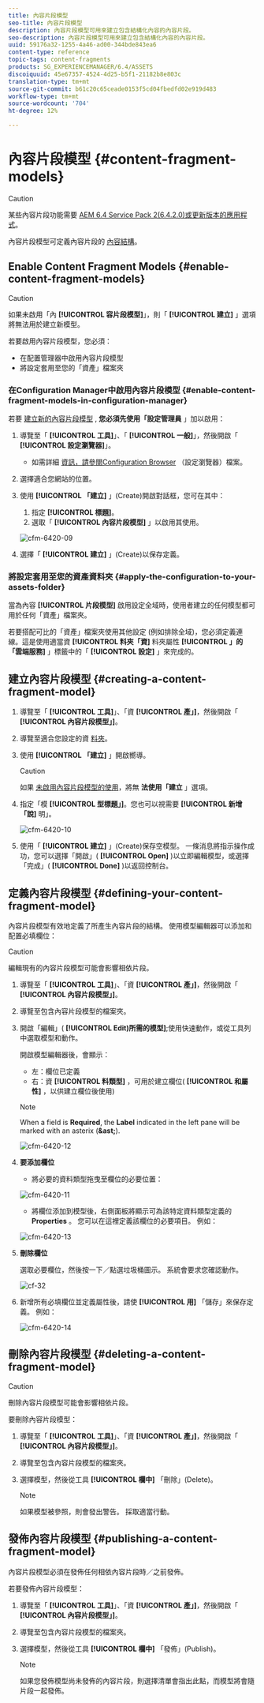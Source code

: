 ```yaml
---
title: 內容片段模型
seo-title: 內容片段模型
description: 內容片段模型可用來建立包含結構化內容的內容片段。
seo-description: 內容片段模型可用來建立包含結構化內容的內容片段。
uuid: 59176a32-1255-4a46-ad00-344bde843ea6
content-type: reference
topic-tags: content-fragments
products: SG_EXPERIENCEMANAGER/6.4/ASSETS
discoiquuid: 45e67357-4524-4d25-b5f1-21182b8e803c
translation-type: tm+mt
source-git-commit: b61c20c65ceade0153f5cd04fbedfd02e919d483
workflow-type: tm+mt
source-wordcount: '704'
ht-degree: 12%

---
```



# 內容片段模型 {#content-fragment-models}

>[!CAUTION]
>
>某些內容片段功能需要 [AEM 6.4 Service Pack 2(6.4.2.0)或更新版本的應用程式](../release-notes/sp-release-notes.md)。

內容片段模型可定義內容片段的 [內容結構](content-fragments.md)。

## Enable Content Fragment Models {#enable-content-fragment-models}

>[!CAUTION]
>
>如果未啟用「內 **[!UICONTROL 容片段模型]**」，則「 **[!UICONTROL 建立]** 」選項將無法用於建立新模型。

若要啟用內容片段模型，您必須：

* 在配置管理器中啟用內容片段模型
* 將設定套用至您的「資產」檔案夾

### 在Configuration Manager中啟用內容片段模型 {#enable-content-fragment-models-in-configuration-manager}

若要 [建立新的內容片段模型](#creating-a-content-fragment-model) , **您必須先使用「設定管理員** 」加以啟用：

1. 導覽至「 **[!UICONTROL 工具]**」、「 **[!UICONTROL 一般]**」，然後開啟「 **[!UICONTROL 設定瀏覽器]**」。
   * 如需詳細 [資訊，請參閱Configuration Browser](/help/sites-administering/configurations.md) （設定瀏覽器）檔案。
1. 選擇適合您網站的位置。
1. 使用 **[!UICONTROL 「建立]** 」(Create)開啟對話框，您可在其中：

   1. 指定 **[!UICONTROL 標題]**。
   1. 選取「 **[!UICONTROL 內容片段模型]** 」以啟用其使用。

   ![cfm-6420-09](assets/cfm-6420-09.png)

1. 選擇「 **[!UICONTROL 建立]** 」(Create)以保存定義。

### 將設定套用至您的資產資料夾 {#apply-the-configuration-to-your-assets-folder}

當為內容 **[!UICONTROL 片段模型]** 啟用設定全域時，使用者建立的任何模型都可用於任何「資產」檔案夾。

若要搭配可比的「資產」檔案夾使用其他設定 (例如排除全域)，您必須定義連線。這是使用適當資 **[!UICONTROL 料夾「資]** 料夾屬性 **[!UICONTROL 」的「雲端服務]** 」標籤中的「 **[!UICONTROL 設定]** 」來完成的。

## 建立內容片段模型 {#creating-a-content-fragment-model}

1. 導覽至「 **[!UICONTROL 工具]**」、「資 **[!UICONTROL 產」]**，然後開啟「 **[!UICONTROL 內容片段模型」]**。
1. 導覽至適合您設定的資 [料夾](#enable-content-fragment-models)。
1. 使用 **[!UICONTROL 「建立]** 」開啟嚮導。

   >[!CAUTION]
   >
   >如果 [未啟用內容片段模型的使用](#enable-content-fragment-models)，將無 **法使用「建立** 」選項。

1. 指定「模 **[!UICONTROL 型標題」]**。您也可以視需要 **[!UICONTROL 新增「說]** 明」。

   ![cfm-6420-10](assets/cfm-6420-10.png)

1. 使用「 **[!UICONTROL 建立]** 」(Create)保存空模型。 一條消息將指示操作成功，您可以選擇「開啟」( **[!UICONTROL Open]** )以立即編輯模型，或選擇「完成」( **[!UICONTROL Done]** )以返回控制台。

## 定義內容片段模型 {#defining-your-content-fragment-model}

內容片段模型有效地定義了所產生內容片段的結構。 使用模型編輯器可以添加和配置必填欄位：

>[!CAUTION]
>
>編輯現有的內容片段模型可能會影響相依片段。

1. 導覽至「 **[!UICONTROL 工具]**」、「資 **[!UICONTROL 產」]**，然後開啟「 **[!UICONTROL 內容片段模型」]**。

1. 導覽至包含內容片段模型的檔案夾。
1. 開啟「編輯」( **[!UICONTROL Edit)所需的模型]**;使用快速動作，或從工具列中選取模型和動作。

   開啟模型編輯器後，會顯示：

   * 左：欄位已定義
   * 右：資 **[!UICONTROL 料類型]** ，可用於建立欄位( **[!UICONTROL 和屬性]** ，以供建立欄位後使用)

   >[!NOTE]
   >
   >When a field is **Required**, the **Label** indicated in the left pane will be marked with an asterix (**&amp;ast;**).

   ![cfm-6420-12](assets/cfm-6420-12.png)

1. **要添加欄位**

   * 將必要的資料類型拖曳至欄位的必要位置：

   ![cfm-6420-11](assets/cfm-6420-11.png)

   * 將欄位添加到模型後，右側面板將顯示可為該特定資料類型定義的 **Properties** 。 您可以在這裡定義該欄位的必要項目。 例如：

   ![cfm-6420-13](assets/cfm-6420-13.png)

1. **刪除欄位**

   選取必要欄位，然後按一下／點選垃圾桶圖示。 系統會要求您確認動作。

   ![cf-32](assets/cf-32.png)

1. 新增所有必填欄位並定義屬性後，請使 **[!UICONTROL 用]** 「儲存」來保存定義。 例如：

   ![cfm-6420-14](assets/cfm-6420-14.png)

## 刪除內容片段模型 {#deleting-a-content-fragment-model}

>[!CAUTION]
>
>刪除內容片段模型可能會影響相依片段。

要刪除內容片段模型：

1. 導覽至「 **[!UICONTROL 工具]**」、「資 **[!UICONTROL 產」]**，然後開啟「 **[!UICONTROL 內容片段模型」]**。

1. 導覽至包含內容片段模型的檔案夾。
1. 選擇模型，然後從工具 **[!UICONTROL 欄中]** 「刪除」(Delete)。

   >[!NOTE]
   >
   >如果模型被參照，則會發出警告。 採取適當行動。

## 發佈內容片段模型 {#publishing-a-content-fragment-model}

內容片段模型必須在發佈任何相依內容片段時／之前發佈。

若要發佈內容片段模型：

1. 導覽至「 **[!UICONTROL 工具]**」、「資 **[!UICONTROL 產」]**，然後開啟「 **[!UICONTROL 內容片段模型」]**。

1. 導覽至包含內容片段模型的檔案夾。
1. 選擇模型，然後從工具 **[!UICONTROL 欄中]** 「發佈」(Publish)。

   >[!NOTE]
   >
   >如果您發佈模型尚未發佈的內容片段，則選擇清單會指出此點，而模型將會隨片段一起發佈。

